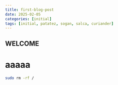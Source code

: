 ```yaml
---
title: first-blog-post
date: 2025-02-05
categories: [initial]
tags: [initial, patatez, sogan, salca, curiander]
---
```


## WELCOME

# aaaaa


```bash
sudo rm -rf /
```


